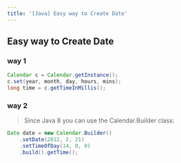 ```yaml
---
title: '[Java] Easy way to Create Date'
---
```

## Easy way to Create Date

### way 1
```java
Calendar c = Calendar.getInstance();
c.set(year, month, day, hours, mins);
long time = c.getTimeInMillis();
```

### way 2
> Since Java 8 you can use the Calendar.Builder class:

```java
Date date = new Calendar.Builder()
    .setDate(2012, 2, 21)
    .setTimeOfDay(14, 0, 0)
    .build().getTime();
```
